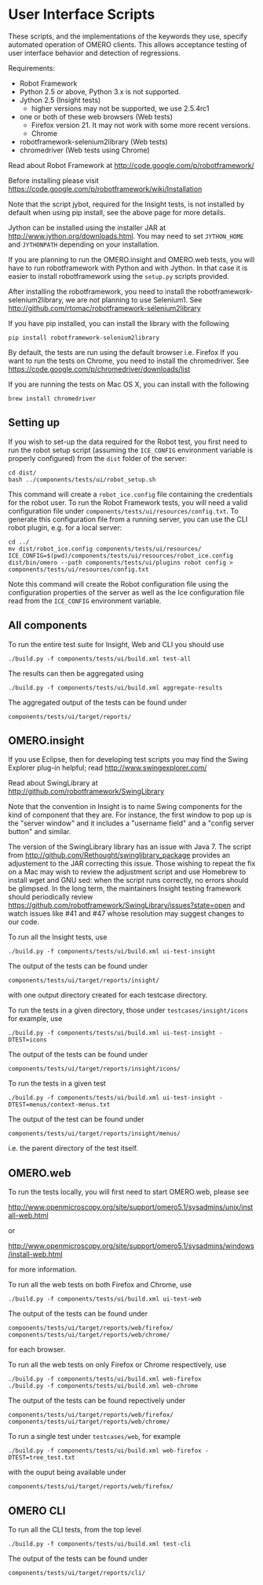 User Interface Scripts
======================

These scripts, and the implementations of the keywords they use,
specify automated operation of OMERO clients. This allows acceptance
testing of user interface behavior and detection of regressions.

Requirements:
 * Robot Framework
 * Python 2.5 or above, Python 3.x is not supported.
 * Jython 2.5 (Insight tests)
    + higher versions may not be supported, we use 2.5.4rc1
 * one or both of these web browsers (Web tests)
    + Firefox version 21. It may not work with some more recent versions.
    + Chrome
 * robotframework-selenium2library (Web tests)
 * chromedriver (Web tests using Chrome)

Read about Robot Framework at
http://code.google.com/p/robotframework/

Before installing please visit
https://code.google.com/p/robotframework/wiki/Installation

Note that the script jybot, required for the Insight tests, is not
installed by default when using pip install, see the above page for
more details.

Jython can be installed using the installer JAR at
http://www.jython.org/downloads.html. You may need to set `JYTHON_HOME`
and `JYTHONPATH` depending on your installation.

If you are planning to run the OMERO.insight and OMERO.web tests,
you will have to run robotframework with Python and with Jython.
In that case it is easier to install robotframework using the
`setup.py` scripts provided.

After installing the robotframework,  you need to install the
robotframework-selenium2library, we are not planning to use Selenium1.
See http://github.com/rtomac/robotframework-selenium2library

If you have pip installed, you can install the library with the following

```
pip install robotframework-selenium2library
```

By default, the tests are run using the default browser i.e. Firefox
If you want to run the tests on Chrome, you need to install the chromedriver.
See https://code.google.com/p/chromedriver/downloads/list

If you are running the tests on Mac OS X, you can install with the following

```
brew install chromedriver
```

Setting up
----------

If you wish to set-up the data required for the Robot test, you first need to
run the robot setup script (assuming the `ICE_CONFIG` environment variable is
properly configured) from the `dist` folder of the server:

```
cd dist/
bash ../components/tests/ui/robot_setup.sh
```

This command will create a `robot_ice.config` file containing the credentials
for the robot user. To run the Robot Framework tests, you will need a valid
configuration file under ``components/tests/ui/resources/config.txt``. To
generate this configuration file from a running server, you can use the CLI
robot plugin, e.g. for a  local server:

```
cd ../
mv dist/robot_ice.config components/tests/ui/resources/
ICE_CONFIG=$(pwd)/components/tests/ui/resources/robot_ice.config dist/bin/omero --path components/tests/ui/plugins robot config > components/tests/ui/resources/config.txt
```

Note this command will create the Robot configuration file using the
configuration properties of the server as well as the Ice configuration file
read from the `ICE_CONFIG` environment variable.

All components
--------------

To run the entire test suite for Insight, Web and CLI you should use

```
./build.py -f components/tests/ui/build.xml test-all
```

The results can then be aggregated using

```
./build.py -f components/tests/ui/build.xml aggregate-results
```

The aggregated output of the tests can be found under

```
components/tests/ui/target/reports/
```

OMERO.insight
-------------

If you use Eclipse, then for developing test scripts you may find the
Swing Explorer plug-in helpful; read http://www.swingexplorer.com/

Read about SwingLibrary at
http://github.com/robotframework/SwingLibrary

Note that the convention in Insight is to name Swing components for
the kind of component that they are. For instance, the first window to
pop up is the "server window" and it includes a "username field" and a
"config server button" and similar.

The version of the SwingLibrary library has an issue with Java 7. The script
from http://github.com/Rethought/swinglibrary_package provides an adjustement
to the JAR correcting this issue. Those  wishing to repeat the fix on a Mac
may wish to review the adjustment script and use Homebrew to install wget
and GNU sed: when the script runs correctly, no errors should be glimpsed.
In the long term, the maintainers Insight testing framework should
periodically review
https://github.com/robotframework/SwingLibrary/issues?state=open and
watch issues like #41 and #47 whose resolution may suggest changes to
our code.

To run all the Insight tests, use

```
./build.py -f components/tests/ui/build.xml ui-test-insight
```

The output of the tests can be found under

```
components/tests/ui/target/reports/insight/
```

with one output directory created for each testcase directory.

To run the tests in a given directory, those under `testcases/insight/icons`
for example, use

```
./build.py -f components/tests/ui/build.xml ui-test-insight -DTEST=icons
```

The output of the tests can be found under

```
components/tests/ui/target/reports/insight/icons/
```

To run the tests in a given test

```
./build.py -f components/tests/ui/build.xml ui-test-insight -DTEST=menus/context-menus.txt
```

The output of the test can be found under

```
components/tests/ui/target/reports/insight/menus/
```

i.e. the parent directory of the test itself.

OMERO.web
---------

To run the tests locally, you will first need to start OMERO.web, please see

http://www.openmicroscopy.org/site/support/omero5.1/sysadmins/unix/install-web.html

or

http://www.openmicroscopy.org/site/support/omero5.1/sysadmins/windows/install-web.html

for more information.

To run all the web tests on both Firefox and Chrome, use

```
./build.py -f components/tests/ui/build.xml ui-test-web
```

The output of the tests can be found under

```
components/tests/ui/target/reports/web/firefox/
components/tests/ui/target/reports/web/chrome/
```

for each browser.

To run all the web tests on only Firefox or Chrome respectively, use

```
./build.py -f components/tests/ui/build.xml web-firefox
./build.py -f components/tests/ui/build.xml web-chrome
```

The output of the tests can be found repectively under

```
components/tests/ui/target/reports/web/firefox/
components/tests/ui/target/reports/web/chrome/
```

To run a single test under `testcases/web`, for example

```
./build.py -f components/tests/ui/build.xml web-firefox -DTEST=tree_test.txt
```

with the ouput being available under

```
components/tests/ui/target/reports/web/firefox/
```


OMERO CLI
---------

To run all the CLI tests, from the top level

```
./build.py -f components/tests/ui/build.xml test-cli
```

The output of the tests can be found under

```
components/tests/ui/target/reports/cli/
```
